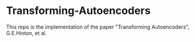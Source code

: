# Transforming-Autoencoders
This repo is the implementation of the paper "Transforming Autoencoders", G.E.Hinton, et al. 
